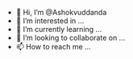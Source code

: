 - 👋 Hi, I’m @Ashokvuddanda
- 👀 I’m interested in ...
- 🌱 I’m currently learning ...
- 💞️ I’m looking to collaborate on ...
- 📫 How to reach me ...

<!---
Ashokvuddanda/Ashokvuddanda is a ✨ special ✨ repository because its `README.md` (this file) appears on your GitHub profile.
You can click the Preview link to take a look at your changes.
--->
